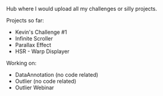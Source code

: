 Hub where I would upload all my challenges or silly projects.

Projects so far:

- Kevin's Challenge #1
- Infinite Scroller
- Parallax Effect
- HSR - Warp Displayer

Working on:

- DataAnnotation (no code related)
- Outlier (no code related)
- Outlier Webinar